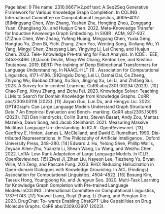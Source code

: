 Page label: 9
File name: 2310.06671v2.pdf
text:
A Seq2Seq Generative Framework for Various Knowledge Graph Completion. In
COLING . International Committee on Computational Linguistics, 4005–4017.
[6]Mingyang Chen, Wen Zhang, Yushan Zhu, Hongting Zhou, Zonggang Yuan,
Changliang Xu, and Huajun Chen. 2022. Meta-Knowledge Transfer for Inductive
Knowledge Graph Embedding. In SIGIR . ACM, 927–937.
[7]Zhuo Chen, Wen Zhang, Yufeng Huang, Mingyang Chen, Yuxia Geng, Hongtao
Yu, Zhen Bi, Yichi Zhang, Zhen Yao, Wenting Song, Xinliang Wu, Yi Yang, Mingyi
Chen, Zhaoyang Lian, Yingying Li, Lei Cheng, and Huajun Chen. 2023. Tele-
Knowledge Pre-training for Fault Analysis. In ICDE . IEEE, 3453–3466.
[8]Jacob Devlin, Ming-Wei Chang, Kenton Lee, and Kristina Toutanova. 2019. BERT:
Pre-training of Deep Bidirectional Transformers for Language Understanding. In
NAACL-HLT (1) . Association for Computational Linguistics, 4171–4186.
[9]Qingxiu Dong, Lei Li, Damai Dai, Ce Zheng, Zhiyong Wu, Baobao Chang, Xu
Sun, Jingjing Xu, Lei Li, and Zhifang Sui. 2023. A Survey for In-context Learning.
CoRR abs/2301.00234 (2023).
[10] Chao Feng, Xinyu Zhang, and Zichu Fei. 2023. Knowledge Solver: Teaching LLMs
to Search for Domain Knowledge from Knowledge Graphs. CoRR abs/2309.03118
(2023).
[11] Jiayan Guo, Lun Du, and Hengyu Liu. 2023. GPT4Graph: Can Large Language
Models Understand Graph Structured Data ? An Empirical Evaluation and Bench-
marking. CoRR abs/2305.15066 (2023).
[12] Dan Hendrycks, Collin Burns, Steven Basart, Andy Zou, Mantas Mazeika, Dawn
Song, and Jacob Steinhardt. 2021. Measuring Massive Multitask Language Un-
derstanding. In ICLR . OpenReview.net.
[13] Geoffrey E. Hinton, James L. McClelland, and David E. Rumelhart. 1990. Dis-
tributed Representations. In The Philosophy of Artificial Intelligence . Oxford
University Press, 248–280.
[14] Edward J. Hu, Yelong Shen, Phillip Wallis, Zeyuan Allen-Zhu, Yuanzhi Li, Shean
Wang, Lu Wang, and Weizhu Chen. 2022. LoRA: Low-Rank Adaptation of Large
Language Models. In ICLR . OpenReview.net.
[15] Ziwei Ji, Zihan Liu, Nayeon Lee, Tiezheng Yu, Bryan Wilie, Min Zeng, and
Pascale Fung. 2023. RHO: Reducing Hallucination in Open-domain Dialogues
with Knowledge Grounding. In ACL (Findings) . Association for Computational
Linguistics, 4504–4522.
[16] Bosung Kim, Taesuk Hong, Youngjoong Ko, and Jungyun Seo. 2020. Multi-Task
Learning for Knowledge Graph Completion with Pre-trained Language Models.InCOLING . International Committee on Computational Linguistics, 1737–1743.
[17] Youwei Liang, Ruiyi Zhang, Li Zhang, and Pengtao Xie. 2023. DrugChat: To-
wards Enabling ChatGPT-Like Capabilities on Drug Molecule Graphs. CoRR
abs/2309.03907 (2023).